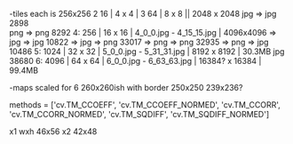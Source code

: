 -tiles each is 256x256
2   16  | 4  x  4 |
3   64  | 8  x  8 || 2048 x 2048
        jpg => jpg 2898             
        png => png 8292
4:  256 | 16 x 16 |  4_0_0.jpg - 4_15_15.jpg    |  4096x4096
    => jpg => jpg 10822
    => jpg => png 33017
    => png => png 32935
    => png => jpg 10486
5: 1024 | 32 x 32 |  5_0_0.jpg - 5_31_31.jpg    | 8192 x 8192 | 30.3MB
      jpg 38680
6: 4096 | 64 x 64 |  6_0_0.jpg - 6_63_63.jpg    | 16384? x 16384 | 99.4MB




-maps scaled for 6 
        260x260ish with border
        250x250
        239x236?


methods = ['cv.TM_CCOEFF', 'cv.TM_CCOEFF_NORMED', 'cv.TM_CCORR',
            'cv.TM_CCORR_NORMED', 'cv.TM_SQDIFF', 'cv.TM_SQDIFF_NORMED']



x1     wxh 46x56
x2         42x48